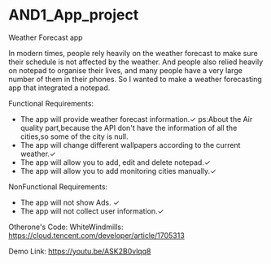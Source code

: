 # AND1_App_project

Weather Forecast app

In modern times, people rely heavily on the weather forecast to make sure their schedule is not affected by the weather. And people also relied heavily on notepad to organise their lives, and many people have a very large number of them in their phones. So I wanted to make a weather forecasting app that integrated a notepad.

Functional Requirements:

* The app will provide weather forecast information.✓  ps:About the Air quality part,because the API don't have the information of all the cities,so some of the city is null.
* The app will change different wallpapers according to the current weather.✓
* The app will allow you to add, edit and delete notepad.✓
* The app will allow you to add monitoring cities manually.✓

NonFunctional Requirements:

* The app will not show Ads. ✓
* The app will not collect user information.✓


Otherone's Code:
WhiteWindmills: https://cloud.tencent.com/developer/article/1705313

Demo Link: https://youtu.be/ASK2B0vlqq8

